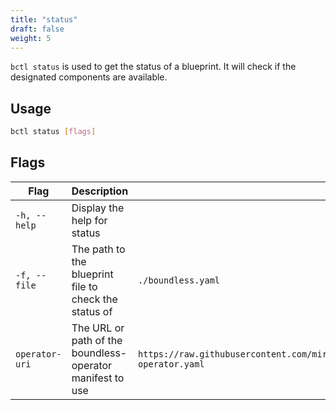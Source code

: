 ```yaml
---
title: "status"
draft: false
weight: 5
---
```


`bctl status` is used to get the status of a blueprint. It will check if the designated components are available.

## Usage

```bash
bctl status [flags]
```

## Flags

| Flag | Description | Default |
| ---- | ----------- | ------- |
| `-h, --help` | Display the help for status |
| `-f, --file` | The path to the blueprint file to check the status of | `./boundless.yaml` |
| `operator-uri` | The URL or path of the boundless-operator manifest to use | `https://raw.githubusercontent.com/mirantiscontainers/boundless/main/deploy/static/boundless-operator.yaml` |
